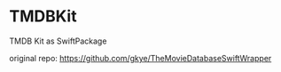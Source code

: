 # TMDBKit
TMDB Kit as SwiftPackage


original repo:
https://github.com/gkye/TheMovieDatabaseSwiftWrapper

